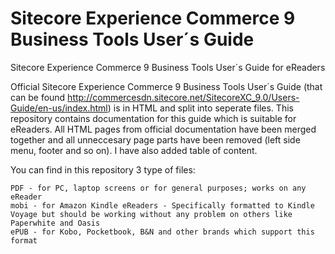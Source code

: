 # Sitecore Experience Commerce 9 Business Tools User´s Guide

Sitecore Experience Commerce 9 Business Tools User´s Guide for eReaders

Official Sitecore Experience Commerce 9 Business Tools User´s Guide (that can be found http://commercesdn.sitecore.net/SitecoreXC_9.0/Users-Guide/en-us/index.html) is in HTML and split into seperate files. This repository contains documentation for this guide which is suitable for eReaders. All HTML pages from official documentation have been merged together and all unneccesary page parts have been removed (left side menu, footer and so on). I have also added table of content.

You can find in this repository 3 type of files:

    PDF - for PC, laptop screens or for general purposes; works on any eReader
    mobi - for Amazon Kindle eReaders - Specifically formatted to Kindle Voyage but should be working without any problem on others like Paperwhite and Oasis
    ePUB - for Kobo, Pocketbook, B&N and other brands which support this format
